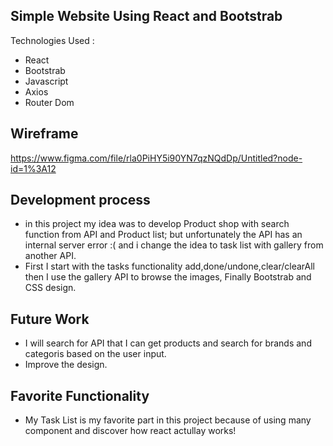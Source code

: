 ## Simple Website Using React and Bootstrab 

Technologies Used : 
- React
- Bootstrab 
- Javascript
- Axios 
- Router Dom 


## Wireframe
https://www.figma.com/file/rla0PiHY5i90YN7qzNQdDp/Untitled?node-id=1%3A12

## Development process
- in this project my idea was to develop Product shop with search function from API and Product list;
but unfortunately the API has an internal server error :( and i change the idea to task list with gallery from another API. 
- First I start with the tasks functionality add,done/undone,clear/clearAll then I use the gallery API to browse the images, Finally Bootstrab and CSS design.   

## Future Work
- I will search for API that I can get products and search for brands and categoris based on the user input. 
- Improve the design. 

## Favorite Functionality 
- My Task List is my favorite part in this project because of using many component and discover how react actullay works!  






